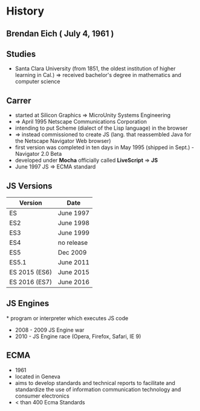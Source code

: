 # History 

## Brendan Eich ( July 4, 1961 )
 
## Studies
 * Santa Clara University (from 1851, the oldest institution of higher learning in Cal.)
 => received bachelor's degree in mathematics and computer science
 
## Carrer
 * started at Silicon Graphics => MicroUnity Systems Engineering 
 * => April 1995 Netscape Communications Corporation  
 * intending to put Scheme (dialect of the Lisp language) in the browser
 * => instead commissioned to create JS (lang. that reassembled Java for the  Netscape Navigator Web browser)
 * first version was completed in ten days in May 1995 (shipped in Sept.) - Navigator 2.0 Beta 
 * developed under **Mocha** officially called **LiveScript** => **JS**
 * June 1997 JS => ECMA standard
 
 ## JS Versions
 
 
| Version | Date |
| ------------- | ------------- |
| ES  | June 1997 |
| ES2  | June 1998  |
| ES3  | June 1999  |
| ES4  | no release  |
| ES5  | Dec 2009  |
| ES5.1  | June 2011  |
| ES 2015 (ES6) | June 2015  |
| ES 2016 (ES7) | June 2016  |
 
 ## JS Engines
 * program or interpreter which executes JS code
 * 2008 - 2009 JS Engine war
 * 2010 - JS Engine race (Opera, Firefox, Safari, IE 9)
 
 
 
## ECMA
 * 1961
 * located in Geneva
 * aims to develop standards and technical reports to facilitate and standardize the use of information communication technology and consumer electronics
 * < than 400 Ecma Standards
 
 
